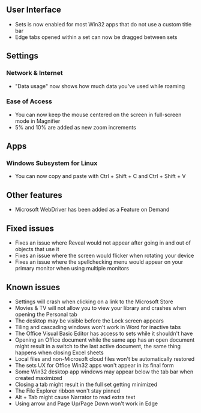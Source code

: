 ## User Interface
- Sets is now enabled for most Win32 apps that do not use a custom title bar
- Edge tabs opened within a set can now be dragged between sets

## Settings
### Network & Internet
- "Data usage" now shows how much data you've used while roaming

### Ease of Access
- You can now keep the mouse centered on the screen in full-screen mode in Magnifier
- 5% and 10% are added as new zoom increments

## Apps
### Windows Subsystem for Linux
- You can now copy and paste with Ctrl + Shift + C and Ctrl + Shift + V

## Other features
- Microsoft WebDriver has been added as a Feature on Demand

## Fixed issues
- Fixes an issue where Reveal would not appear after going in and out of objects that use it
- Fixes an issue where the screen would flicker when rotating your device
- Fixes an issue where the spellchecking menu would appear on your primary monitor when using multiple monitors

## Known issues
- Settings will crash when clicking on a link to the Microsoft Store
- Movies & TV will not allow you to view your library and crashes when opening the Personal tab
- The desktop may be visible before the Lock screen appears
- Tiling and cascading windows won't work in Word for inactive tabs
- The Office Visual Basic Editor has access to sets while it shouldn't have
- Opening an Office document while the same app has an open document might result in a switch to the last active document, the same thing happens when closing Excel sheets
- Local files and non-Microsoft cloud files won't be automatically restored
- The sets UX for Office Win32 apps won't appear in its final form
- Some Win32 desktop app windows may appear below the tab bar when created maximized
- Closing a tab might result in the full set getting minimized
- The File Explorer ribbon won't stay pinned
- Alt + Tab might cause Narrator to read extra text
- Using arrow and Page Up/Page Down won't work in Edge